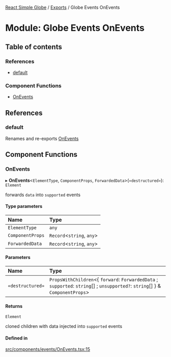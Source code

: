 [React Simple Globe](../README.md) / [Exports](../modules.md) / Globe Events OnEvents

# Module: Globe Events OnEvents

## Table of contents

### References

- [default](Globe_Events_OnEvents.md#default)

### Component Functions

- [OnEvents](Globe_Events_OnEvents.md#onevents)

## References

### default

Renames and re-exports [OnEvents](Globe_Events_OnEvents.md#onevents)

## Component Functions

### OnEvents

▸ **OnEvents**<`ElementType`, `ComponentProps`, `ForwardedData`\>(`«destructured»`): `Element`

forwards `data` into `supported` events

#### Type parameters

| Name | Type |
| :------ | :------ |
| `ElementType` | `any` |
| `ComponentProps` | `Record`<`string`, `any`\> |
| `ForwardedData` | `Record`<`string`, `any`\> |

#### Parameters

| Name | Type |
| :------ | :------ |
| `«destructured»` | `PropsWithChildren`<{ `forward`: `ForwardedData` ; `supported`: `string`[] ; `unsupported?`: `string`[]  } & `ComponentProps`\> |

#### Returns

`Element`

cloned children with data injected into `supported` events

#### Defined in

[src/components/events/OnEvents.tsx:15](https://github.com/Gaushao/d3-react-globe/blob/636f719/src/components/events/OnEvents.tsx#L15)
